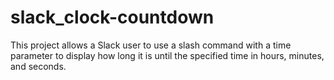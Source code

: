 # slack_clock-countdown
This project allows a Slack user to use a slash command with a time parameter to display how long it is until the specified time in hours, minutes, and seconds.
